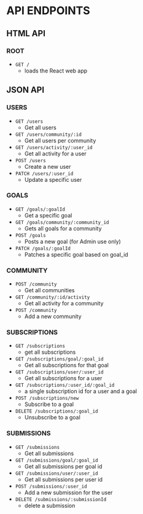 # API ENDPOINTS

## HTML API

### ROOT
* `GET /`
  * loads the React web app

## JSON API


### USERS
* `GET /users`
  * Get all users
* `GET /users/community/:id`
  * Get all users per community
* `GET /users/activity/:user_id`
  * Get all activity for a user
* `POST /users`
  * Create a new user
* `PATCH /users/:user_id`
  * Update a specific user

### GOALS
* `GET /goals/:goalId`
  * Get a specific goal
* `GET /goals/community/:community_id`
  * Gets all goals for a community
* `POST /goals`
  * Posts a new goal (for Admin use only)
* `PATCH /goals/:goalId`
  * Patches a specific goal based on goal_id

### COMMUNITY
* `POST /community`
  * Get all communities
* `GET /community/:id/activity`
  * Get all activity for a community
* `POST /community`
  * Add a new community

### SUBSCRIPTIONS
* `GET /subscriptions`
  * get all subscriptions
* `GET /subscriptions/goal/:goal_id`
  * Get all subscriptions for that goal
* `GET /subscriptions/user/:user_id`
  * Get all subscriptions for a user
* `GET /subscriptions/:user_id/:goal_id`
  * a single subscription id for a user and a goal
* `POST /subscriptions/new`
  * Subscribe to a goal
* `DELETE /subscriptions/:goal_id`
  * Unsubscribe to a goal


### SUBMISSIONS
* `GET /submissions`
  * Get all submissions
* `GET /submissions/goal/:goal_id`
  * Get all submissions per goal id
* `GET /submissions/user/:user_id`
  * Get all submissions per user id
* `POST /submissions/:user_id`
  * Add a new submission for the user
* `DELETE /submissions/:submissionId`
  * delete a submission
